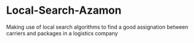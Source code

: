 # Local-Search-Azamon
Making use of local search algorithms to find a good assignation between carriers and packages in a logistics company
